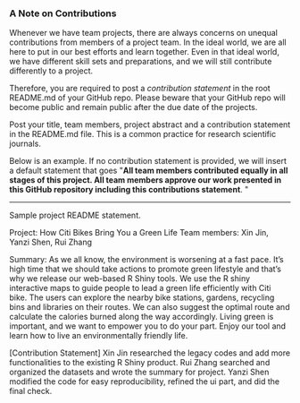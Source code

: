 ### A Note on Contributions

Whenever we have team projects, there are always concerns on unequal contributions from members of a project team. In the ideal world, we are all here to put in our best efforts and learn together. Even in that ideal world, we have different skill sets and preparations, and we will still contribute differently to a project. 

Therefore, you are required to post a *contribution statement* in the root README.md of your GitHub repo. Please beware that your GitHub repo will become public and remain public after the due date of the projects. 

Post your title, team members, project abstract and a contribution statement in the README.md file.  This is a common practice for research scientific journals. 

Below is an example. If no contribution statement is provided, we will insert a default statement that goes "**All team members contributed equally in all stages of this project. All team members approve our work presented in this GitHub repository including this contributions statement**. "

---
Sample project README statement.

Project: How Citi Bikes Bring You a Green Life 
Team members: Xin Jin, Yanzi Shen, Rui Zhang

Summary: As we all know, the environment is worsening at a fast pace. It’s high time that we should take actions to promote green lifestyle and that’s why we release our web-based R Shiny tools. We use the R shiny interactive maps to guide people to lead a green life efficiently with Citi bike. The users can explore the nearby bike stations, gardens, recycling bins and libraries on their routes. We can also suggest the optimal route and calculate the calories burned along the way accordingly. Living green is important, and we want to empower you to do your part. Enjoy our tool and learn how to live an environmentally friendly life.

[Contribution Statement] Xin Jin researched the legacy codes and add more functionalities to the existing R Shiny product. Rui Zhang searched and organized the datasets and wrote the summary for project. Yanzi Shen modified the code for easy reproducibility, refined the ui part, and did the final check.
